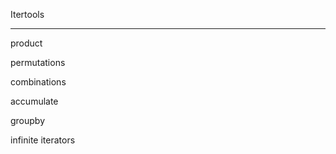 Itertools

---------------------

product

permutations

combinations

accumulate

groupby

infinite iterators